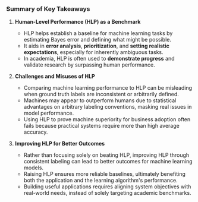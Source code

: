 ### Summary of Key Takeaways

1. **Human-Level Performance (HLP) as a Benchmark**  
   - HLP helps establish a baseline for machine learning tasks by estimating Bayes error and defining what might be possible.  
   - It aids in **error analysis**, **prioritization**, and **setting realistic expectations**, especially for inherently ambiguous tasks.  
   - In academia, HLP is often used to **demonstrate progress** and validate research by surpassing human performance.

2. **Challenges and Misuses of HLP**  
   - Comparing machine learning performance to HLP can be misleading when ground truth labels are inconsistent or arbitrarily defined.  
   - Machines may appear to outperform humans due to statistical advantages on arbitrary labeling conventions, masking real issues in model performance.  
   - Using HLP to prove machine superiority for business adoption often fails because practical systems require more than high average accuracy.

3. **Improving HLP for Better Outcomes**  
   - Rather than focusing solely on beating HLP, improving HLP through consistent labeling can lead to better outcomes for machine learning models.  
   - Raising HLP ensures more reliable baselines, ultimately benefiting both the application and the learning algorithm's performance.  
   - Building useful applications requires aligning system objectives with real-world needs, instead of solely targeting academic benchmarks.

